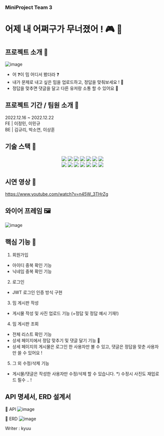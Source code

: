 ### MiniProject Team 3 
# 어제 내 어쩌구가 무너졌어 ! 🎮 🧨

## 프로젝트 소개 📢
![image](https://user-images.githubusercontent.com/117708164/209110126-6d840820-3771-4686-a489-4badb7743bd8.png)

- 어 ❓이 밈 어디서 봤더라 ❓
- 내가 문제로 내고 싶은 밈을 업로드하고, 정답을 맞춰보세요 ! 🔔
- 정답을 맞추면 댓글을 달고 다른 유저랑 소통 할 수 있어요 💬

##

## 프로젝트 기간 / 팀원 소개 📆
 2022.12.16 ~ 2022.12.22 <br>
 FE | 이정민, 이민규 <br>
 BE | 김규리, 박소연, 이상훈 <br>
 
##
 
## 기술 스택 🔨
<div align=center> 
<img src="https://img.shields.io/badge/java-02569B?style=for-the-badge&logo=java&logoColor=white">
<img src="https://img.shields.io/badge/spring-6DB33F?style=for-the-badge&logo=spring&logoColor=white">
<img src="https://img.shields.io/badge/mysql-4479A1?style=for-the-badge&logo=mysql&logoColor=white"> 
<img src="https://img.shields.io/badge/jpa-181717?style=for-the-badge&logo=jpa&logoColor=white">
<img src="https://img.shields.io/badge/amazon aws-F8DC75?style=for-the-badge&logo=amazonaws&logoColor=white">
<img src="https://img.shields.io/badge/amazon rds-61DAFB?style=for-the-badge&logo=amazonrds&logoColor=white"> 
<img src="https://img.shields.io/badge/amazon s3-E34F26?style=for-the-badge&logo=amazons3&logoColor=white"> 
<br>

<img src="https://img.shields.io/badge/react-61DAFB?style=for-the-badge&logo=react&logoColor=black">
<img src="https://img.shields.io/badge/redux-E34F26?style=for-the-badge&logo=redux&logoColor=white"> 
<img src="https://img.shields.io/badge/javascript-F7DF1E?style=for-the-badge&logo=javascript&logoColor=black">
<img src="https://img.shields.io/badge/mui-DD0031?style=for-the-badge&logo=mui&logoColor=white">
<img src="https://img.shields.io/badge/reduxjs/toolkit-1572B6?style=for-the-badge&logo=reduxjs&logoColor=white"> 
<img src="https://img.shields.io/badge/axios-FCC624?style=for-the-badge&logo=axios&logoColor=black"> 
<img src="https://img.shields.io/badge/styled components-000000?style=for-the-badge&logo=styled-components&logoColor=white">

<br>
</div>

## 시연 영상 🎥
https://www.youtube.com/watch?v=n45W_3THrZg

##

## 와이어 프레임 🖼
![image](https://user-images.githubusercontent.com/117708164/209112407-ccb8c530-f4e6-4a92-97c0-0520a5510d22.png)
##

## 핵심 기능 👾
1. 회원가입<br>
- 아이디 중복 확인 기능<br>
- 닉네임 중복 확인 기능<br>
 
2. 로그인<br>
- JWT 로그인 인증 방식 구현 <br>

3. 밈 게시판 작성 <br>
- 게시물 작성 및 사진 업로드 기능 (+정답 및 정답 예시 기재!) <br>

4. 밈 게시판 조회 <br>
- 전체 리스트 확인 기능
- 상세 페이지에서 정답 맞추기 및 댓글 달기 기능 💬
- 상세 페이지의 게시물은 로그인 한 사용자만 볼 수 있고, 댓글은 정답을 맞춘 사용자만 쓸 수 있어요 ! 

5. 그 외 수정/삭제 기능
- 게시물/댓글은 작성한 사용자만 수정/삭제 할 수 있습니다.
*) 수정시 사진도 재업로드 필수 .. ! 

## API 명세서, ERD 설계서

📍 API
![image](https://user-images.githubusercontent.com/117708164/209114264-eb5074c0-932c-4322-bd4b-933127f195fe.png)

📍 ERD 
![image](https://user-images.githubusercontent.com/117708164/209114530-0c351acc-9972-4eee-997c-0210f8e13937.png)


Writer : kyuu 
